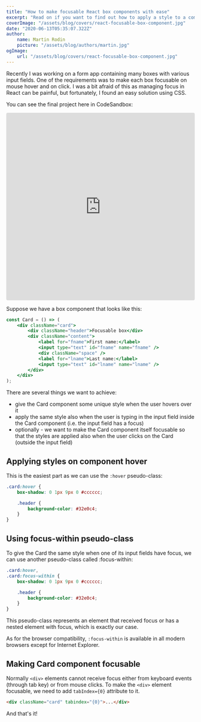 ```yaml
---
title: "How to make focusable React box components with ease"
excerpt: "Read on if you want to find out how to apply a style to a component that is focused or has a focused element within. All using a little CSS."
coverImage: "/assets/blog/covers/react-focusable-box-component.jpg"
date: "2020-06-13T05:35:07.322Z"
author:
    name: Martin Rodin
    picture: "/assets/blog/authors/martin.jpg"
ogImage:
    url: "/assets/blog/covers/react-focusable-box-component.jpg"
---
```


Recently I was working on a form app containing many boxes with various input fields. One of the requirements was to make each box focusable on mouse hover and on click. I was a bit afraid of this as managing focus in React can be painful, but fortunately, I found an easy solution using CSS.

You can see the final project here in CodeSandbox:

<iframe
     src="https://codesandbox.io/embed/zealous-microservice-ue34m?fontsize=14&hidenavigation=1&theme=dark&view=preview"
     style="width:100%; height:500px; border:0; border-radius: 4px; overflow:hidden;"
     title="zealous-microservice-ue34m"
     allow="accelerometer; ambient-light-sensor; camera; encrypted-media; geolocation; gyroscope; hid; microphone; midi; payment; usb; vr; xr-spatial-tracking"
     sandbox="allow-autoplay allow-forms allow-modals allow-popups allow-presentation allow-same-origin allow-scripts"
></iframe>

Suppose we have a box component that looks like this:

```jsx
const Card = () => (
    <div className="card">
        <div className="header">Focusable box</div>
        <div className="content">
            <label for="fname">First name:</label>
            <input type="text" id="fname" name="fname" />
            <div className="space" />
            <label for="lname">Last name:</label>
            <input type="text" id="lname" name="lname" />
        </div>
    </div>
);
```

There are several things we want to achieve:

-   give the Card component some unique style when the user hovers over it
-   apply the same style also when the user is typing in the input field inside the Card component (i.e. the input field has a focus)
-   optionally - we want to make the Card component itself focusable so that the styles are applied also when the user clicks on the Card (outside the input field)

## Applying styles on component hover

This is the easiest part as we can use the `:hover` pseudo-class:

```css
.card:hover {
    box-shadow: 0 1px 9px 0 #cccccc;

    .header {
        background-color: #32e0c4;
    }
}
```

## Using focus-within pseudo-class

To give the Card the same style when one of its input fields have focus, we can use another pseudo-class called :focus-within:

```css
.card:hover,
.card:focus-within {
    box-shadow: 0 1px 9px 0 #cccccc;

    .header {
        background-color: #32e0c4;
    }
}
```

This pseudo-class represents an element that received focus or has a nested element with focus, which is exactly our case.

As for the browser compatibility, `:focus-within` is available in all modern browsers except for Internet Explorer.

## Making Card component focusable

Normally `<div>` elements cannot receive focus either from keyboard events (through tab key) or from mouse clicks. To make the `<div>` element focusable, we need to add `tabIndex={0}` attribute to it.

```html
<div className="card" tabindex="{0}">...</div>
```

And that's it!
